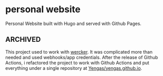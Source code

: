 # personal website
Personal Website built with Hugo and served with Github Pages.

## ARCHIVED
This project used to work with [wercker](https://app.wercker.com). It was complicated more than needed and used webhooks/app credentials. After the release of Github Actions, i refactored the project to work with Github Actions and put everything under a single repository at [Yengas/yengas.github.io](https://github.com/Yengas/yengas.github.io).
